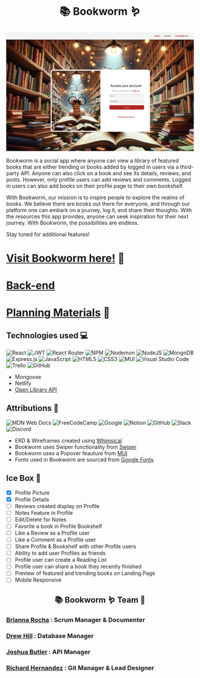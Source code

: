 # <p align="center">**📚 Bookworm 🪱**</p>

![Alt text](/public/login.png)

Bookworm is a social app where anyone can view a library of featured books that are either trending or books added by logged in users via a third-party API. Anyone can also click on a book and see its details, reviews, and posts. However, only profile users can add reviews and comments. Logged in users can also add books on their profile page to their own bookshelf. 

With Bookworm, our mission is to inspire people to explore the realms of books. We believe there are books out there for everyone, and through our platform one can embark on a journey, log it, and share their thoughts. With the resources this app provides, anyone can seek inspiration for their next journey. With Bookworm, the possibilities are endless.

Stay tuned for additional features!

# [Visit Bookworm here!](https://bookwormhub.netlify.app/) 📖

# [Back-end](https://github.com/Richardzk17/bookworm-back-end) 

# [Planning Materials](https://trello.com/b/Qp1Bdhip/book-worm) 💭 
 
## Technologies used 💻
![React](https://img.shields.io/badge/react-%2320232a.svg?style=for-the-badge&logo=react&logoColor=%2361DAFB) ![JWT](https://img.shields.io/badge/JWT-black?style=for-the-badge&logo=JSON%20web%20tokens) ![React Router](https://img.shields.io/badge/React_Router-CA4245?style=for-the-badge&logo=react-router&logoColor=white)  ![NPM](https://img.shields.io/badge/NPM-%23CB3837.svg?style=for-the-badge&logo=npm&logoColor=white) ![Nodemon](https://img.shields.io/badge/NODEMON-%23323330.svg?style=for-the-badge&logo=nodemon&logoColor=%BBDEAD) ![NodeJS](https://img.shields.io/badge/node.js-6DA55F?style=for-the-badge&logo=node.js&logoColor=white) ![MongoDB](https://img.shields.io/badge/MongoDB-%234ea94b.svg?style=for-the-badge&logo=mongodb&logoColor=white) ![Express.js](https://img.shields.io/badge/express.js-%23404d59.svg?style=for-the-badge&logo=express&logoColor=%2361DAFB) ![JavaScript](https://img.shields.io/badge/javascript-%23323330.svg?style=for-the-badge&logo=javascript&logoColor=%23F7DF1E) ![HTML5](https://img.shields.io/badge/html5-%23E34F26.svg?style=for-the-badge&logo=html5&logoColor=white) ![CSS3](https://img.shields.io/badge/css3-%231572B6.svg?style=for-the-badge&logo=css3&logoColor=white) ![MUI](https://img.shields.io/badge/MUI-%230081CB.svg?style=for-the-badge&logo=mui&logoColor=white) ![Visual Studio Code](https://img.shields.io/badge/Visual%20Studio%20Code-0078d7.svg?style=for-the-badge&logo=visual-studio-code&logoColor=white) ![Trello](https://img.shields.io/badge/Trello-%23026AA7.svg?style=for-the-badge&logo=Trello&logoColor=white) ![GitHub](https://img.shields.io/badge/github-%23121011.svg?style=for-the-badge&logo=github&logoColor=white) 

- Mongoose
- Netlify
- [Open Library API](https://openlibrary.org/developers/api)

## Attributions 👏
![MDN Web Docs](https://img.shields.io/badge/MDN_Web_Docs-black?style=for-the-badge&logo=mdnwebdocs&logoColor=white) ![FreeCodeCamp](https://img.shields.io/badge/Freecodecamp-%23123.svg?&style=for-the-badge&logo=freecodecamp&logoColor=green) ![Google](https://img.shields.io/badge/google-4285F4?style=for-the-badge&logo=google&logoColor=white) ![Notion](https://img.shields.io/badge/Notion-%23000000.svg?style=for-the-badge&logo=notion&logoColor=white) ![GitHub](https://img.shields.io/badge/github-%23121011.svg?style=for-the-badge&logo=github&logoColor=white) ![Slack](https://img.shields.io/badge/Slack-4A154B?style=for-the-badge&logo=slack&logoColor=white) ![Discord](https://img.shields.io/badge/Discord-%235865F2.svg?style=for-the-badge&logo=discord&logoColor=white)

- ERD & Wireframes created using [Whimsical](https://whimsical.com/)
- Bookworm uses Swiper functionality from [Swiper](https://swiperjs.com/demos#watch-slides-visibility)
- Bookworm uses a Popover feauture from [MUI](https://mui.com/)
- Fonts used in Bookworm are sourced from [Google Fonts](https://fonts.google.com/)

## Ice Box 🧊

- [X] Profile Picture
- [X] Profile Details
- [ ] Reviews created display on Profile
- [ ] Notes Feature in Profile
- [ ] Edit/Delete for Notes
- [ ] Favorite a book in Profile Bookshelf
- [ ] Like a Review as a Profile user
- [ ] Like a Comment as a Profile user
- [ ] Share Profile & Bookshelf with other Profile users
- [ ] Ability to add user Profiles as friends
- [ ] Profile user can create a Reading List
- [ ] Profile user can share a book they recently finished
- [ ] Preview of featured and trending books on Landing Page
- [ ] Mobile Responsive

## <p align="center">**📚 Bookworm 🪱 Team  🙌**</p>

### [Brianna Rocha](https://github.com/BriannaRocha/) : Scrum Manager & Documenter

### [Drew Hill](https://github.com/llihwerd) : Database Manager

### [Joshua Butler](https://github.com/Jabutler95) : API Manager

### [Richard Hernandez](https://github.com/Richardzk17) : Git Manager & Lead Designer
